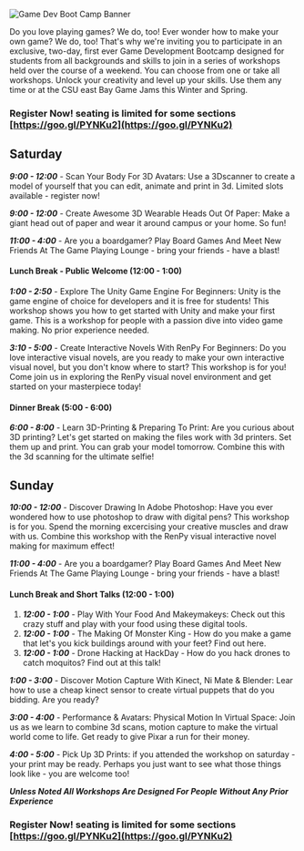 ![Game Dev Boot Camp Banner](banner.png "Game Dev Boot Camp Banner")

Do you love playing games? We do, too! Ever wonder how to make your own game? We do, too! That's why we're inviting you to participate in an exclusive, two-day, first ever Game Development Bootcamp designed for students from all backgrounds and skills to join in a series of workshops held over the course of a weekend.  You can choose from one or take all workshops.  Unlock your creativity  and level up your skills. Use them any time or at the CSU east Bay Game Jams this Winter and Spring.

### Register Now! seating is limited for some sections [https://goo.gl/PYNKu2](https://goo.gl/PYNKu2)


## Saturday
***9:00 - 12:00*** - Scan Your Body For 3D Avatars: Use a 3Dscanner to create a model of yourself that you can edit, animate and print in 3d. Limited slots available  - register now!

***9:00 - 12:00*** - Create Awesome 3D Wearable Heads Out Of Paper: Make a giant head out of paper and wear it around campus or your home.  So fun!

***11:00 - 4:00*** - Are you a boardgamer? Play Board Games And Meet New Friends At The Game Playing Lounge - bring your friends - have a blast!

#### Lunch Break - Public Welcome (12:00 - 1:00) 

***1:00 - 2:50*** - Explore The Unity Game Engine For Beginners: Unity is the game engine of choice for developers and it is free for students! This workshop shows you how to get started with Unity and make your first game.  This is a workshop for people with a passion dive into video game making.  No prior experience needed. 


***3:10 - 5:00***  - Create Interactive Novels With RenPy For Beginners: Do you love interactive visual novels, are you ready to make your own interactive visual novel, but you don't know where to start?  This workshop is for you! Come join us in exploring the RenPy visual novel environment and get started on your masterpiece today!

#### Dinner Break (5:00 - 6:00)

***6:00 - 8:00*** - Learn 3D-Printing	 & Preparing To Print: Are you curious about 3D printing?  Let's get started on making the files work with 3d printers.  Set them up and print.  You can grab your model tomorrow.  Combine this with the 3d scanning for the ultimate selfie!


## Sunday
***10:00 - 12:00***  - Discover Drawing In Adobe Photoshop: Have you ever wondered how to use photoshop to draw with digital pens?  This workshop is for you.  Spend the morning excercising your creative muscles and draw with us. Combine this workshop with the RenPy visual interactive novel making for maximum effect!


***11:00 - 4:00*** - Are you a boardgamer? Play Board Games And Meet New Friends At The Game Playing Lounge - bring your friends - have a blast!

#### Lunch Break and Short Talks (12:00 - 1:00)

1. ***12:00 - 1:00*** - Play With Your Food And Makeymakeys: Check out this crazy stuff and play with your food using these digital tools.
2. ***12:00 - 1:00*** - The Making Of Monster King - How do you make a game that let's you kick buildings around with your feet? Find out here.
3. ***12:00 - 1:00*** - Drone Hacking at HackDay - How do you hack drones to catch moquitos? Find out at this talk!

***1:00 - 3:00*** - Discover Motion Capture With Kinect, Ni Mate & Blender: Lear how to use a cheap kinect sensor to create virtual puppets that do you bidding.  Are you ready?

***3:00 - 4:00*** - Performance & Avatars: Physical Motion In Virtual Space: Join us as we learn to combine 3d scans, motion capture to make the virtual world come to life.  Get ready to give Pixar a run for their money.

***4:00 - 5:00*** - Pick Up 3D Prints: if you attended the workshop on saturday - your print may be ready.  Perhaps you just want to see what those things look like - you are welcome too!

***Unless Noted All Workshops Are Designed For People Without Any Prior Experience***

### Register Now! seating is limited for some sections [https://goo.gl/PYNKu2](https://goo.gl/PYNKu2)

